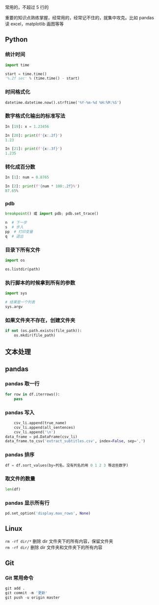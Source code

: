 
常用的，不超过 5 行的  

重要的知识点熟练掌握，经常用的，经常记不住的，就集中攻克。比如 pandas 读 excel，matplotlib 画图等等  

## Python 

### 统计时间  

```python 
import time 

start = time.time()    
'%.2f sec' % (time.time() - start)
```


### 时间格式化  

```python 
datetime.datetime.now().strftime('%Y-%m-%d %H:%M:%S')
```


### 数字格式化输出的标准写法  

```python 
In [19]: x = 1.23456

In [20]: print(f'{x:.2f}')
1.23

In [21]: print(f'{x:.3f}')
1.235
```

### 转化成百分数  

```python 
In [1]: num = 0.8765

In [2]: print(f'{num * 100:.2f}%')
87.65%
```



### pdb  

```python 
breakpoint() 或 import pdb; pdb.set_trace()
```

```python 
n  # 下一步
s  # 步入  
pp  # 打印变量  
q  # 退出
```


### 目录下所有文件  

```python 
import os 

os.listdir(path)
```

### 执行脚本的时候拿到所有的参数  

```python 
import sys 

# 结果是一个列表  
sys.argv
```


### 如果文件夹不存在，创建文件夹  

```python 
if not (os.path.exists(file_path)):
    os.mkdir(file_path)
```


## 文本处理  





## pandas 

### pandas 取一行  

```python
for row in df.iterrows():
    pass 
```


### pandas 写入  

```python
    csv_li.append(true_name) 
    csv_li.append(all_sentences)
    csv_li.append('\n')
data_frame = pd.DataFrame(csv_li) 
data_frame.to_csv('extract_subtitles.csv', index=False, sep=',')
```


### pandas 排序  

```python 
df = df.sort_values(by=列名，没有列名的用 0 1 2 3 等这些数字)
```

### 取文件的数量  

```python 
len(df)
```


### pandas 显示所有行  

```python 
pd.set_option('display.max_rows', None)  
```



## Linux 

`rm -rf dir/*` 删除 dir 文件夹下的所有内容，保留文件夹  
`rm -rf dir/` 删除 dir 文件夹和文件夹下的所有内容  


## Git 

### Git 常用命令  

```python 
git add .  
git commit -m '更新' 
git push -u origin master 
```




